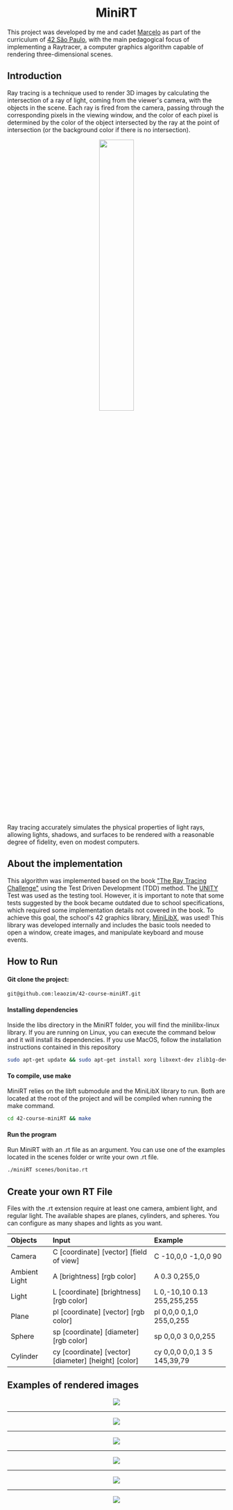 <h1 align=center>MiniRT</h1>

This project was developed by me and cadet  <a href="https://github.com/meritissimo1">Marcelo</a> as part of the curriculum of <a href="https://github.com/42sp">42 São Paulo</a>, with the main pedagogical focus of implementing a Raytracer, a computer graphics algorithm capable of rendering three-dimensional scenes.

## Introduction
Ray tracing is a technique used to render 3D images by calculating the intersection of a ray of light, coming from the viewer's camera, with the objects in the scene. Each ray is fired from the camera, passing through the corresponding pixels in the viewing window, and the color of each pixel is determined by the color of the object intersected by the ray at the point of intersection (or the background color if there is no intersection).
<p align="center">
  <img align="center" src="https://github.com/leaozim/42-course-miniRT/blob/main/images/ray.jpeg" width="40%" />
</p>
Ray tracing accurately simulates the physical properties of light rays, allowing lights, shadows, and surfaces to be rendered with a reasonable degree of fidelity, even on modest computers.

## About the implementation

This algorithm was implemented based on the book <a href="http://raytracerchallenge.com/">"The Ray Tracing Challenge"</a> using the Test Driven Development (TDD) method. The <a href="https://github.com/ThrowTheSwitch/Unity">UNITY</a> Test was used as the testing tool. However, it is important to note that some tests suggested by the book became outdated due to school specifications, which required some implementation details not covered in the book.
To achieve this goal, the school's 42 graphics library, <a href="https://github.com/42Paris/minilibx-linux">MiniLibX</a>, was used! This library was developed internally and includes the basic tools needed to open a window, create images, and manipulate keyboard and mouse events.

## How to Run 

#### Git clone the project:
```sh
git@github.com:leaozim/42-course-miniRT.git
```
#### Installing dependencies
Inside the libs directory in the MiniRT folder, you will find the minilibx-linux library. If you are running on Linux, you can execute the command below and it will install its dependencies. If you use MacOS, follow the installation instructions contained in this repository 
```sh
sudo apt-get update && sudo apt-get install xorg libxext-dev zlib1g-dev
```
#### To compile, use make
MiniRT relies on the libft submodule and the MiniLibX library to run. Both are located at the root of the project and will be compiled when running the make command.
```sh
cd 42-course-miniRT && make
```
#### Run the program
Run MiniRT with an .rt file as an argument. You can use one of the examples located in the scenes folder or write your own .rt file.
```sh
./miniRT scenes/bonitao.rt
```
## Create your own RT File
Files with the .rt extension require at least one camera, ambient light, and regular light. The available shapes are planes, cylinders, and spheres. You can configure as many shapes and lights as you want.

| **Objects**   | **Input**                                            | **Example**                  |
| :----         | :--------------------------------------------------- | :--------------------------- |
| Camera        | C  [coordinate] [vector] [field of view]             | C  -10,0,0 -1,0,0 90         |
| Ambient Light | A  [brightness] [rgb color]                          | A  0.3 0,255,0               |
| Light         | L  [coordinate] [brightness] [rgb color]             | L 0,-10,10 0.13 255,255,255  |
| Plane         | pl [coordinate] [vector] [rgb color]                 | pl 0,0,0 0,1,0 255,0,255     |
| Sphere        | sp [coordinate] [diameter] [rgb color]               | sp 0,0,0 3 0,0,255           |
| Cylinder      | cy [coordinate] [vector] [diameter] [height] [color] | cy 0,0,0 0,0,1 3 5 145,39,79 |



## Examples of rendered images

<p align=center>
<img align="center"  src="https://github.com/leaozim/42-course-miniRT/blob/main/images/brightness2.png"</>
</p>

___

<p align=center>
<img align="center" src="https://github.com/leaozim/42-course-miniRT/blob/main/images/rodrigo.png"</>
</p>

___

<p align=center>
<img align="center" src="https://github.com/leaozim/42-course-miniRT/blob/main/images/room.png"</>
</p>

___

<p align=center>
<img align="center"  src="https://github.com/leaozim/42-course-miniRT/blob/main/images/man.png"</>
</p>

___

<p align=center>
<img align="center"  src="https://github.com/leaozim/42-course-miniRT/blob/main/images/lights_in_the_spheres.png"</>
</p>

___

<p align=center>
<img align="center"  src="https://github.com/leaozim/42-course-miniRT/blob/main/images/doidao.png"</>
</p>

